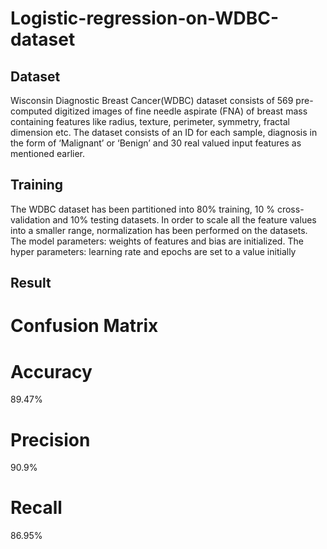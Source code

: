 # Logistic-regression-on-WDBC-dataset
## Dataset
Wisconsin Diagnostic Breast Cancer(WDBC) dataset consists of 569 pre-computed digitized images of fine needle aspirate (FNA) of breast mass containing features like radius, texture, perimeter, symmetry, fractal dimension etc. The dataset consists of an ID for each sample, diagnosis in the form of ‘Malignant’ or ‘Benign’ and 30 real valued input features as mentioned earlier.
## Training
The WDBC dataset has been partitioned into 80% training, 10 % cross-validation and 10% testing datasets. In order to scale all the feature values into a smaller range, normalization has been performed on the datasets.  The model parameters: weights of features and bias are initialized. The hyper parameters: learning rate and epochs are set to a value initially
## Result
# Confusion Matrix

# Accuracy
89.47%
# Precision
90.9%
# Recall
86.95%
